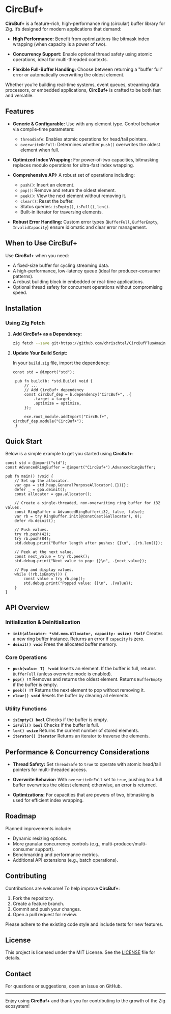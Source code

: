 # CircBuf+

**CircBuf+** is a feature-rich, high-performance ring (circular) buffer library for Zig. It’s designed for modern applications that demand:

- **High Performance:**
  Benefit from optimizations like bitmask index wrapping (when capacity is a power of two).

- **Concurrency Support:**
  Enable optional thread safety using atomic operations, ideal for multi-threaded contexts.

- **Flexible Full-Buffer Handling:**
  Choose between returning a "buffer full" error or automatically overwriting the oldest element.

Whether you’re building real-time systems, event queues, streaming data processors, or embedded applications, **CircBuf+** is crafted to be both fast and versatile.

## Features

- **Generic & Configurable:**
  Use with any element type. Control behavior via compile-time parameters:
  - `threadSafe`: Enables atomic operations for head/tail pointers.
  - `overwriteOnFull`: Determines whether `push()` overwrites the oldest element when full.

- **Optimized Index Wrapping:**
  For power-of-two capacities, bitmasking replaces modulo operations for ultra-fast index wrapping.

- **Comprehensive API:**
  A robust set of operations including:
  - `push()`: Insert an element.
  - `pop()`: Remove and return the oldest element.
  - `peek()`: View the next element without removing it.
  - `clear()`: Reset the buffer.
  - Status queries: `isEmpty()`, `isFull()`, `len()`.
  - Built-in iterator for traversing elements.

- **Robust Error Handling:**
  Custom error types (`BufferFull`, `BufferEmpty`, `InvalidCapacity`) ensure idiomatic and clear error management.

## When to Use CircBuf+

Use **CircBuf+** when you need:
- A fixed-size buffer for cycling streaming data.
- A high-performance, low-latency queue (ideal for producer-consumer patterns).
- A robust building block in embedded or real-time applications.
- Optional thread safety for concurrent operations without compromising speed.

## Installation

### Using Zig Fetch

1. **Add CircBuf+ as a Dependency:**

   ```bash
   zig fetch --save git+https://github.com/chrischtel/CircBufPlus#main
   ```

2. **Update Your Build Script:**

   In your `build.zig` file, import the dependency:

   ```zig
   const std = @import("std");

    pub fn build(b: *std.Build) void {
        // ...
        // Add CircBuf+ dependency
        const circbuf_dep = b.dependency("CircBuf+", .{
            .target = target,
            .optimize = optimize,
        });

        exe.root_module.addImport("CircBuf+", circbuf_dep.module("CircBuf+");
    }
    ```

## Quick Start

Below is a simple example to get you started using **CircBuf+**:

```zig
const std = @import("std");
const AdvancedRingBuffer = @import("CircBuf+").AdvancedRingBuffer;

pub fn main() !void {
    // Set up the allocator.
    var gpa = std.heap.GeneralPurposeAllocator(.{}){};
    defer _ = gpa.deinit();
    const allocator = gpa.allocator();

    // Create a single-threaded, non-overwriting ring buffer for i32 values.
    const RingBuffer = AdvancedRingBuffer(i32, false, false);
    var rb = try RingBuffer.init(@constCast(&allocator), 8);
    defer rb.deinit();

    // Push values.
    try rb.push(42);
    try rb.push(84);
    std.debug.print("Buffer length after pushes: {}\n", .{rb.len()});

    // Peek at the next value.
    const next_value = try rb.peek();
    std.debug.print("Next value to pop: {}\n", .{next_value});

    // Pop and display values.
    while (!rb.isEmpty()) {
        const value = try rb.pop();
        std.debug.print("Popped value: {}\n", .{value});
    }
}
```

## API Overview

### Initialization & Deinitialization
- **`init(allocator: *std.mem.Allocator, capacity: usize) !Self`**
  Creates a new ring buffer instance. Returns an error if `capacity` is zero.
- **`deinit() void`**
  Frees the allocated buffer memory.

### Core Operations
- **`push(value: T) !void`**
  Inserts an element. If the buffer is full, returns `BufferFull` (unless overwrite mode is enabled).
- **`pop() !T`**
  Removes and returns the oldest element. Returns `BufferEmpty` if the buffer is empty.
- **`peek() !T`**
  Returns the next element to pop without removing it.
- **`clear() void`**
  Resets the buffer by clearing all elements.

### Utility Functions
- **`isEmpty() bool`**
  Checks if the buffer is empty.
- **`isFull() bool`**
  Checks if the buffer is full.
- **`len() usize`**
  Returns the current number of stored elements.
- **`iterator() Iterator`**
  Returns an iterator to traverse the elements.

## Performance & Concurrency Considerations

- **Thread Safety:**
  Set `threadSafe` to `true` to operate with atomic head/tail pointers for multi-threaded access.

- **Overwrite Behavior:**
  With `overwriteOnFull` set to `true`, pushing to a full buffer overwrites the oldest element; otherwise, an error is returned.

- **Optimizations:**
  For capacities that are powers of two, bitmasking is used for efficient index wrapping.

## Roadmap

Planned improvements include:
- Dynamic resizing options.
- More granular concurrency controls (e.g., multi-producer/multi-consumer support).
- Benchmarking and performance metrics.
- Additional API extensions (e.g., batch operations).

## Contributing

Contributions are welcome! To help improve **CircBuf+**:

1. Fork the repository.
2. Create a feature branch.
3. Commit and push your changes.
4. Open a pull request for review.

Please adhere to the existing code style and include tests for new features.

## License

This project is licensed under the MIT License. See the [LICENSE](LICENSE) file for details.

## Contact

For questions or suggestions, open an issue on GitHub.

---

Enjoy using **CircBuf+** and thank you for contributing to the growth of the Zig ecosystem!

